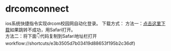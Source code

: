 # drcomconnect
ios系统快捷指令实现drcom校园网自动化登录。
下载方式：
方法一：[点击这里下载](https://www.icloud.com/shortcuts/e3b3505d7b03419d88653f195b2c36df)如果跳转不成功，用Safari打开。  
方法二：将下面👇代码复制到Safari地址栏打开  
workflow://shortcuts/e3b3505d7b03419d88653f195b2c36df)  
